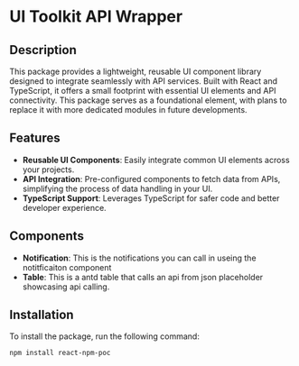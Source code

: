 # UI Toolkit API Wrapper

## Description

This package provides a lightweight, reusable UI component library designed to integrate seamlessly with API services. Built with React and TypeScript, it offers a small footprint with essential UI elements and API connectivity. This package serves as a foundational element, with plans to replace it with more dedicated modules in future developments.

## Features

- **Reusable UI Components**: Easily integrate common UI elements across your projects.
- **API Integration**: Pre-configured components to fetch data from APIs, simplifying the process of data handling in your UI.
- **TypeScript Support**: Leverages TypeScript for safer code and better developer experience.

## Components

- **Notification**: This is the notifications you can call in useing the notitficaiton component
- **Table**: This is a antd table that calls an api from json placeholder showcasing api calling.

## Installation

To install the package, run the following command:

```bash
npm install react-npm-poc
